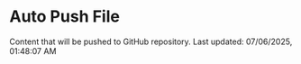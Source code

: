 # Auto Push File

Content that will be pushed to GitHub repository.
Last updated: 07/06/2025, 01:48:07 AM